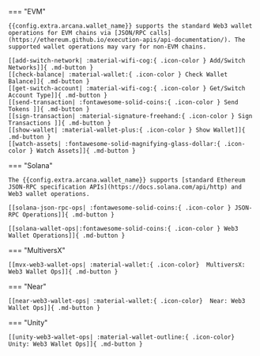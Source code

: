 === "EVM"

    {{config.extra.arcana.wallet_name}} supports the standard Web3 wallet operations for EVM chains via [JSON/RPC calls](https://ethereum.github.io/execution-apis/api-documentation/). The supported wallet operations may vary for non-EVM chains.
      
    [[add-switch-network| :material-wifi-cog:{ .icon-color } Add/Switch Networks]]{ .md-button }
    [[check-balance| :material-wallet:{ .icon-color } Check Wallet Balance]]{ .md-button }
    [[get-switch-account| :material-wifi-cog:{ .icon-color } Get/Switch Account Type]]{ .md-button }
    [[send-transaction| :fontawesome-solid-coins:{ .icon-color } Send Tokens ]]{ .md-button }
    [[sign-transaction| :material-signature-freehand:{ .icon-color } Sign Transactions ]]{ .md-button }
    [[show-wallet| :material-wallet-plus:{ .icon-color } Show Wallet]]{ .md-button }
    [[watch-assets| :fontawesome-solid-magnifying-glass-dollar:{ .icon-color } Watch Assets]]{ .md-button }

=== "Solana"

    The {{config.extra.arcana.wallet_name}} supports [standard Ethereum JSON-RPC specification APIs](https://docs.solana.com/api/http) and Web3 wallet operations.

    [[solana-json-rpc-ops| :fontawesome-solid-coins:{ .icon-color } JSON-RPC Operations]]{ .md-button }

    [[solana-wallet-ops|:fontawesome-solid-coins:{ .icon-color } Web3 Wallet Operations]]{ .md-button }

=== "MultiversX"

    [[mvx-web3-wallet-ops| :material-wallet:{ .icon-color}  MultiversX: Web3 Wallet Ops]]{ .md-button }

=== "Near"

    [[near-web3-wallet-ops| :material-wallet:{ .icon-color}  Near: Web3 Wallet Ops]]{ .md-button }

=== "Unity"

    [[unity-web3-wallet-ops| :material-wallet-outline:{ .icon-color} Unity: Web3 Wallet Ops]]{ .md-button }